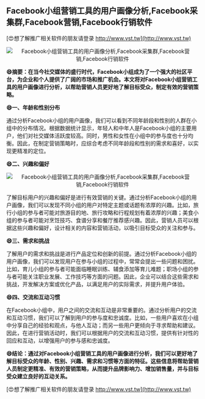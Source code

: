 ## **Facebook小组营销工具的用户画像分析,Facebook采集群,Facebook营销,Facebook行销软件**

[😍想了解推广相关软件的朋友请登录 http://www.vst.tw](http://www.vst.tw)

 <center><img src="https://vst.tw/MP4/tuiguang/png/1.png" alt="Facebook小组营销工具的用户画像分析,Facebook采集群,Facebook营销,Facebook行销软件"></center>

**😄摘要：在当今社交媒体的盛行时代，Facebook小组成为了一个强大的社区平台，为企业和个人提供了广阔的市场和推广机会。本文将对Facebook小组营销工具的用户画像进行分析，以帮助营销人员更好地了解目标受众，制定有效的营销策略。**

**😄一、年龄和性别分布**

通过分析Facebook小组的用户画像，我们可以看到不同年龄段和性别的人群在小组中的分布情况。根据数据统计显示，年轻人和中年人是Facebook小组的主要用户，他们对社交媒体活跃度较高。同时，男性和女性在小组中的参与度也十分均衡。因此，在制定营销策略时，应综合考虑不同年龄段和性别的需求和喜好，以实现更精准的定位。

**😄二、兴趣和偏好**

 <center><img src="https://vst.tw/MP4/tuiguang/png/7.png" alt="Facebook小组营销工具的用户画像分析,Facebook采集群,Facebook营销,Facebook行销软件"></center>

了解目标用户的兴趣和偏好是进行有效营销的关键。通过分析Facebook小组的用户画像，我们可以发现不同小组的用户对特定主题或话题有浓厚的兴趣。比如，旅行小组的参与者可能对旅游目的地、旅行攻略和行程规划有着浓厚的兴趣；美食小组的参与者可能对烹饪技巧、食谱分享和餐厅推荐感兴趣。因此，营销人员可以根据这些兴趣和偏好，设计相关的内容和营销活动，以吸引目标受众的关注和参与。

**😄三、需求和挑战**

了解用户的需求和挑战是进行产品定位和创新的前提。通过分析Facebook小组的用户画像，我们可以发现用户在参与小组的过程中，常常会提出一些问题和困扰。比如，育儿小组的参与者可能面临睡眠训练、辅食添加等育儿难题；职场小组的参与者可能关注职业发展、工作技巧等方面的问题。因此，企业可以结合这些需求和挑战，开发解决方案或优化产品，以满足用户的实际需求，并提升用户体验。

**😄四、交流和互动习惯**

在Facebook小组中，用户之间的交流和互动是非常重要的。通过分析用户的交流和互动习惯，我们可以了解到用户的参与度和忠诚度。比如，一些用户喜欢在小组中分享自己的经验和观点，与他人互动；而另一些用户更倾向于寻求帮助和建议。因此，在进行营销活动时，我们可以根据用户的交流和互动习惯，提供有针对性的回应和互动，以增强用户的参与感和忠诚度。

**😄结论：通过对Facebook小组营销工具的用户画像进行分析，我们可以更好地了解目标受众的年龄、性别、兴趣、需求和习惯等方面的特征。这些信息将帮助营销人员制定更精准、有效的营销策略，从而提升品牌影响力、增加销售量，并与目标受众建立良好的互动关系。**

[😍想了解推广相关软件的朋友请登录 http://www.vst.tw](http://www.vst.tw)



